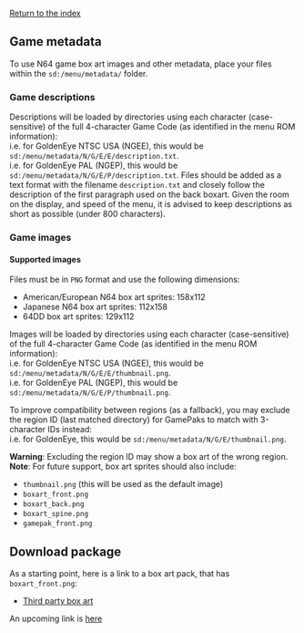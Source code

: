 [Return to the index](./00_index.md)

## Game metadata
To use N64 game box art images and other metadata, place your files within the `sd:/menu/metadata/` folder.

### Game descriptions
Descriptions will be loaded by directories using each character (case-sensitive) of the full 4-character Game Code (as identified in the menu ROM information):  
i.e. for GoldenEye NTSC USA (NGEE), this would be `sd:/menu/metadata/N/G/E/E/description.txt`.  
i.e. for GoldenEye PAL (NGEP), this would be `sd:/menu/metadata/N/G/E/P/description.txt`.
Files should be added as a text format with the filename `description.txt` and closely follow the description of the first paragraph used on the back boxart. Given the room on the display, and speed of the menu, it is advised to keep descriptions as short as possible (under 800 characters).

### Game images

#### Supported images
Files must be in `PNG` format and use the following dimensions:
* American/European N64 box art sprites: 158x112
* Japanese N64 box art sprites: 112x158
* 64DD box art sprites: 129x112

Images will be loaded by directories using each character (case-sensitive) of the full 4-character Game Code (as identified in the menu ROM information):  
i.e. for GoldenEye NTSC USA (NGEE), this would be `sd:/menu/metadata/N/G/E/E/thumbnail.png`.  
i.e. for GoldenEye PAL (NGEP), this would be `sd:/menu/metadata/N/G/E/P/thumbnail.png`.

To improve compatibility between regions (as a fallback), you may exclude the region ID (last matched directory) for GamePaks to match with 3-character IDs instead:  
i.e. for GoldenEye, this would be `sd:/menu/metadata/N/G/E/thumbnail.png`.

**Warning**: Excluding the region ID may show a box art of the wrong region.  
**Note**: For future support, box art sprites should also include:  
- `thumbnail.png` (this will be used as the default image)
- `boxart_front.png`
- `boxart_back.png`
- `boxart_spine.png`
- `gamepak_front.png`

## Download package
As a starting point, here is a link to a box art pack, that has `boxart_front.png`:  
- [Third party box art](https://drive.google.com/file/d/1IpCmFqmGgGwKKmlRBxYObfFR9XywaC6n/view?usp=drive_link)

An upcoming link is [here](https://github.com/n64-tools/n64-flashcart-menu-metadata)
